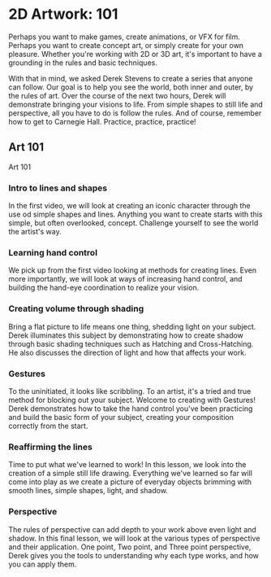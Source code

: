 # 2D Artwork: 101
Perhaps you want to make games, create animations, or VFX for film. Perhaps you want to create concept art, or simply create for your own pleasure. Whether you're working with 2D or 3D art, it's important to have a grounding in the rules and basic techniques.

With that in mind, we asked Derek Stevens to create a series that anyone can follow. Our goal is to help you see the world, both inner and outer, by the rules of art. Over the course of the next two hours, Derek will demonstrate bringing your visions to life. From simple shapes to still life and perspective, all you have to do is follow the rules. And of course, remember how to get to Carnegie Hall. Practice, practice, practice!

## Art 101
Art 101

### Intro to lines and shapes
In the first video, we will look at creating an iconic character through the use od simple shapes and lines. Anything you want to create starts with this simple, but often overlooked, concept. Challenge yourself to see the world the artist's way.

### Learning hand control
We pick up from the first video looking at methods for creating lines. Even more importantly, we will look at ways of increasing hand control, and building the hand-eye coordination to realize your vision.

### Creating volume through shading
 Bring a flat picture to life means one thing, shedding light on your subject. Derek illuminates this subject by demonstrating how to create shadow through basic shading techniques such as Hatching and Cross-Hatching. He also discusses the direction of light and how that affects your work.

### Gestures
To the uninitiated, it looks like scribbling. To an artist, it's a tried and true method for blocking out your subject. Welcome to creating with Gestures! Derek demonstrates how to take the hand control you've been practicing and build the basic form of your subject, creating your composition correctly from the start.

### Reaffirming the lines
Time to put what we've learned to work! In this lesson, we look into the creation of a simple still life drawing. Everything we've learned so far will come into play as we create a picture of everyday objects brimming with smooth lines, simple shapes, light, and shadow.

### Perspective
The rules of perspective can add depth to your work above even light and shadow. In this final lesson, we will look at the various types of perspective and their application. One point, Two point, and Three point perspective, Derek gives you the tools to understanding why each type works, and how you can apply them.

